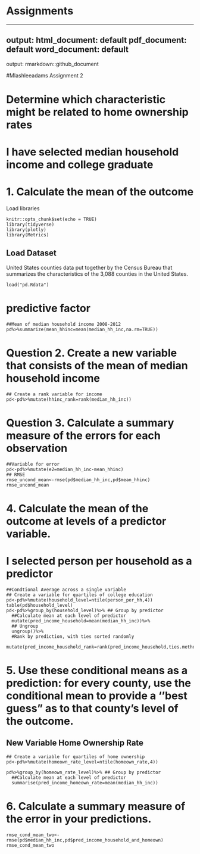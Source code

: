 # Assignments
---
output:
  html_document: default
  pdf_document: default
  word_document: default
---
output: rmarkdown::github_document

#Mlashleeadams Assignment 2

# Determine which characteristic might be related to home ownership rates

# I have selected median household income and college graduate

# 1. Calculate the mean of the outcome

Load libraries

```{r  include=FALSE}
knitr::opts_chunk$set(echo = TRUE)
library(tidyverse)
library(plotly)
library(Metrics)
```

## Load Dataset
United States counties data put together by the Census Bureau that summarizes the characteristics of the 3,088 counties in the United States. 

```{r data}
load("pd.Rdata")
```

# predictive factor
```{r mean}
##Mean of median household income 2008-2012
pd%>%summarize(mean_hhinc=mean(median_hh_inc,na.rm=TRUE))
```

# Question 2. Create a new variable that consists of the mean of median household income
```{r new variable}
## Create a rank variable for income 
pd<-pd%>%mutate(hhinc_rank=rank(median_hh_inc))
```

# Question 3. Calculate a summary measure of the errors for each observation

```{r error}
##Variable for error
pd<-pd%>%mutate(e2=median_hh_inc-mean_hhinc)
## RMSE
rmse_uncond_mean<-rmse(pd$median_hh_inc,pd$mean_hhinc)
rmse_uncond_mean
```


# 4. Calculate the mean of the outcome at levels of a predictor variable.
# I selected person per household as a predictor
```{r condtl_mean_single}
##Condtional Average across a single variable
## Create a variable for quartiles of college education
pd<-pd%>%mutate(household_level=ntile(person_per_hh,4))
table(pd$household_level)
pd<-pd%>%group_by(household_level)%>% ## Group by predictor
  ##Calculate mean at each level of predictor
  mutate(pred_income_household=mean(median_hh_inc))%>% 
  ## Ungroup
  ungroup()%>% 
  #Rank by prediction, with ties sorted randomly
  mutate(pred_income_household_rank=rank(pred_income_household,ties.method="random"))
```

# 5. Use these conditional means as a prediction: for every county, use the conditional mean to provide a ‘’best guess” as to that county’s level of the outcome.

## New Variable Home Ownership Rate
```{r}
## Create a variable for quartiles of home ownership
pd<-pd%>%mutate(homeown_rate_level=ntile(homeown_rate,4))
```

```{r}
pd%>%group_by(homeown_rate_level)%>% ## Group by predictor
  ##Calculate mean at each level of predictor
  summarise(pred_income_homeown_rate=mean(median_hh_inc))
```


# 6. Calculate a summary measure of the error in your predictions.

```{r}
rmse_cond_mean_two<-rmse(pd$median_hh_inc,pd$pred_income_household_and_homeown)
rmse_cond_mean_two
```

